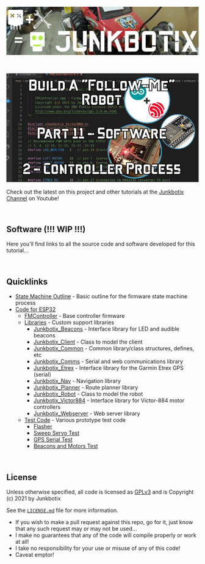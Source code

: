 ![Junkbotix Banner](./images/banner-1024px.jpg)

<br>

[![Part 11.2](./images/title-720px.jpg)](https://www.youtube.com/watch?v=iMA3Dr8FVeg)

Check out the latest on this project and other tutorials at the [Junkbotix Channel](https://www.youtube.com/channel/UCNxQ47xBEYjD-mey_lxj9Aw) on Youtube!

<br>

## Software (!!! WIP !!!)

Here you'll find links to all the source code and software developed for this tutorial...

<br>

## Quicklinks
* [State Machine Outline](./esp32/files/STATE-MACHINE-OUTLINE.md) - Basic outline for the firmware state machine process
* [Code for ESP32](./esp32)
  * [FMController](./esp32/FMController) - Base controller firmware
  * [Libraries](./esp32/libraries) - Custom support libraries
    * [Junkbotix_Beacons](./esp32/libraries/Junkbotix_Beacons) - Interface library for LED and audible beacons
    * [Junkbotix_Client](./esp32/libraries/Junkbotix_Client) - Class to model the client
    * [Junkbotix_Common](./esp32/libraries/Junkbotix_Common) - Common library/class structures, defines, etc
    * [Junkbotix_Comms](./esp32/libraries/Junkbotix_Comms) - Serial and web communications library
    * [Junkbotix_Etrex](./esp32/libraries/Junkbotix_Etrex) - Interface library for the Garmin Etrex GPS (serial)
    * [Junkbotix_Nav](./esp32/libraries/Junkbotix_Nav) - Navigation library
    * [Junkbotix_Planner](./esp32/libraries/Junkbotix_Planner) - Route planner library
    * [Junkbotix_Robot](./esp32/libraries/Junkbotix_Robot) - Class to model the robot
    * [Junkbotix_Victor884](./esp32/libraries/Junkbotix_Victor884) - Interface library for Victor-884 motor controllers
    * [Junkbotix_Webserver](./esp32/libraries/Junkbotix_Webserver) - Web server library
  * [Test Code](./esp32/tests) - Various prototype test code
    * [Flasher](./esp32/tests/flasher)
    * [Sweep Servo Test](./esp32/tests/sweep-servo-test)
    * [GPS Serial Test](./esp32/tests/gps-serial-test)
    * [Beacons and Motors Test](./esp32/tests/beacons-motors-test)

<br>

## License

Unless otherwise specified, all code is licensed as [GPLv3](http://www.gnu.org/licenses/gpl-3.0.en.html) and is Copyright (c) 2021 by Junkbotix

See the [`LICENSE.md`](./LICENSE.md) file for more information.

* If you wish to make a pull request against this repo, go for it, just know that any such request may or may not be used...
* I make no guarantees that any of the code will compile properly or work at all!
* I take no responsibility for your use or misuse of any of this code!
* Caveat emptor!